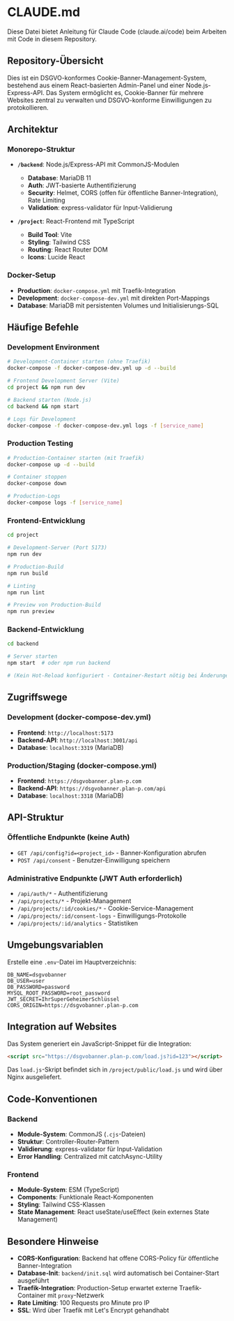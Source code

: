 # CLAUDE.md

Diese Datei bietet Anleitung für Claude Code (claude.ai/code) beim Arbeiten mit Code in diesem Repository.

## Repository-Übersicht

Dies ist ein DSGVO-konformes Cookie-Banner-Management-System, bestehend aus einem React-basierten Admin-Panel und einer Node.js-Express-API. Das System ermöglicht es, Cookie-Banner für mehrere Websites zentral zu verwalten und DSGVO-konforme Einwilligungen zu protokollieren.

## Architektur

### Monorepo-Struktur
- **`/backend`**: Node.js/Express-API mit CommonJS-Modulen
  - **Database**: MariaDB 11
  - **Auth**: JWT-basierte Authentifizierung
  - **Security**: Helmet, CORS (offen für öffentliche Banner-Integration), Rate Limiting
  - **Validation**: express-validator für Input-Validierung

- **`/project`**: React-Frontend mit TypeScript
  - **Build Tool**: Vite
  - **Styling**: Tailwind CSS
  - **Routing**: React Router DOM
  - **Icons**: Lucide React

### Docker-Setup
- **Production**: `docker-compose.yml` mit Traefik-Integration
- **Development**: `docker-compose-dev.yml` mit direkten Port-Mappings
- **Database**: MariaDB mit persistenten Volumes und Initialisierungs-SQL

## Häufige Befehle

### Development Environment
```bash
# Development-Container starten (ohne Traefik)
docker-compose -f docker-compose-dev.yml up -d --build

# Frontend Development Server (Vite)
cd project && npm run dev

# Backend starten (Node.js)
cd backend && npm start

# Logs für Development
docker-compose -f docker-compose-dev.yml logs -f [service_name]
```

### Production Testing
```bash
# Production-Container starten (mit Traefik)
docker-compose up -d --build

# Container stoppen
docker-compose down

# Production-Logs
docker-compose logs -f [service_name]
```

### Frontend-Entwicklung
```bash
cd project

# Development-Server (Port 5173)
npm run dev

# Production-Build
npm run build

# Linting
npm run lint

# Preview von Production-Build
npm run preview
```

### Backend-Entwicklung
```bash
cd backend

# Server starten
npm start  # oder npm run backend

# (Kein Hot-Reload konfiguriert - Container-Restart nötig bei Änderungen)
```

## Zugriffswege

### Development (docker-compose-dev.yml)
- **Frontend**: `http://localhost:5173`
- **Backend-API**: `http://localhost:3001/api`
- **Database**: `localhost:3319` (MariaDB)

### Production/Staging (docker-compose.yml)
- **Frontend**: `https://dsgvobanner.plan-p.com`
- **Backend-API**: `https://dsgvobanner.plan-p.com/api`
- **Database**: `localhost:3318` (MariaDB)

## API-Struktur

### Öffentliche Endpunkte (keine Auth)
- `GET /api/config?id=<project_id>` - Banner-Konfiguration abrufen
- `POST /api/consent` - Benutzer-Einwilligung speichern

### Administrative Endpunkte (JWT Auth erforderlich)
- `/api/auth/*` - Authentifizierung
- `/api/projects/*` - Projekt-Management
- `/api/projects/:id/cookies/*` - Cookie-Service-Management
- `/api/projects/:id/consent-logs` - Einwilligungs-Protokolle
- `/api/projects/:id/analytics` - Statistiken

## Umgebungsvariablen

Erstelle eine `.env`-Datei im Hauptverzeichnis:
```env
DB_NAME=dsgvobanner
DB_USER=user
DB_PASSWORD=password
MYSQL_ROOT_PASSWORD=root_password
JWT_SECRET=IhrSuperGeheimerSchlüssel
CORS_ORIGIN=https://dsgvobanner.plan-p.com
```

## Integration auf Websites

Das System generiert ein JavaScript-Snippet für die Integration:
```html
<script src="https://dsgvobanner.plan-p.com/load.js?id=123"></script>
```

Das `load.js`-Skript befindet sich in `/project/public/load.js` und wird über Nginx ausgeliefert.

## Code-Konventionen

### Backend
- **Module-System**: CommonJS (`.cjs`-Dateien)
- **Struktur**: Controller-Router-Pattern
- **Validierung**: express-validator für Input-Validation
- **Error Handling**: Centralized mit catchAsync-Utility

### Frontend
- **Module-System**: ESM (TypeScript)
- **Components**: Funktionale React-Komponenten
- **Styling**: Tailwind CSS-Klassen
- **State Management**: React useState/useEffect (kein externes State Management)

## Besondere Hinweise

- **CORS-Konfiguration**: Backend hat offene CORS-Policy für öffentliche Banner-Integration
- **Database-Init**: `backend/init.sql` wird automatisch bei Container-Start ausgeführt
- **Traefik-Integration**: Production-Setup erwartet externe Traefik-Container mit `proxy`-Netzwerk
- **Rate Limiting**: 100 Requests pro Minute pro IP
- **SSL**: Wird über Traefik mit Let's Encrypt gehandhabt
